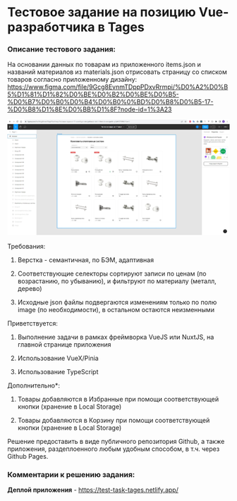 # Тестовое задание на позицию Vue-разработчика в Tages

### Описание тестового задания:

На основании данных по товарам из приложенного items.json и названий материалов из materials.json отрисовать страницу со списком товаров согласно приложенному дизайну: https://www.figma.com/file/9Gcg8EvnmTDppPDxvRrmpi/%D0%A2%D0%B5%D1%81%D1%82%D0%BE%D0%B2%D0%BE%D0%B5-%D0%B7%D0%B0%D0%B4%D0%B0%0%BD%D0%B8%D0%B5-17-%D0%B8%D1%8E%D0%BB%D1%8F?node-id=1%3A23

![Alt text](<Тестовое задание - Figma.jpg>)

Требования:

1. Верстка - семантичная, по БЭМ, адаптивная

2. Соответствующие селекторы сортируют записи по ценам (по возрастанию, по
убыванию), и фильтруют по материалу (металл, дерево)

3. Исходные json файлы подвергаются изменениям только по полю image (по
необходимости), в остальном остаются неизменными


Приветствуется:

1. Выполнение задачи в рамках фреймворка VueJS или NuxtJS, на главной странице
приложения

2. Использование VueX/Pinia

3. Использование TypeScript


Дополнительно*:

1. Товары добавляются в Избранные при помощи соответствующей кнопки (хранение
в Local Storage)

2. Товары добавляются в Корзину при помощи соответствующей кнопки (хранение в
Local Storage)


Решение предоставить в виде публичного репозитория Github, а также приложения,
раздеплоенного любым удобным способом, в т.ч. через Github Pages.



### Комментарии к решению задания:

**Деплой приложения** - https://test-task-tages.netlify.app/